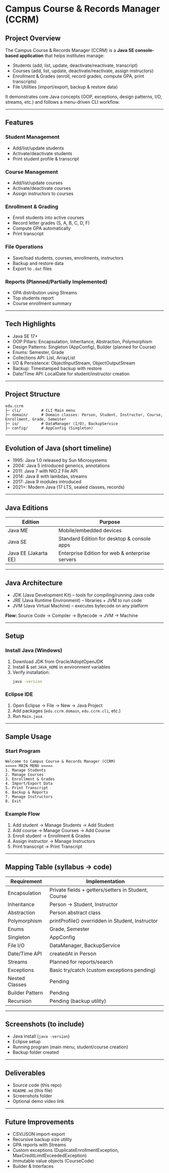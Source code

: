 # Campus Course & Records Manager (CCRM)

## Project Overview
The Campus Course & Records Manager (CCRM) is a **Java SE console-based application** that helps institutes manage:  
- Students (add, list, update, deactivate/reactivate, transcript)  
- Courses (add, list, update, deactivate/reactivate, assign instructors)  
- Enrollment & Grades (enroll, record grades, compute GPA, print transcripts)  
- File Utilities (import/export, backup & restore data)  

It demonstrates core Java concepts (OOP, exceptions, design patterns, I/O, streams, etc.) and follows a menu-driven CLI workflow.  

---

## Features
### Student Management
- Add/list/update students  
- Activate/deactivate students  
- Print student profile & transcript  

### Course Management
- Add/list/update courses  
- Activate/deactivate courses  
- Assign instructors to courses  

### Enrollment & Grading
- Enroll students into active courses  
- Record letter grades (S, A, B, C, D, F)  
- Compute GPA automatically  
- Print transcript  

### File Operations
- Save/load students, courses, enrollments, instructors  
- Backup and restore data  
- Export to `.dat` files  

### Reports (Planned/Partially Implemented)
- GPA distribution using Streams  
- Top students report  
- Course enrollment summary  

---

## Tech Highlights
- Java SE 17+  
- OOP Pillars: Encapsulation, Inheritance, Abstraction, Polymorphism  
- Design Patterns: Singleton (AppConfig), Builder (planned for Course)  
- Enums: Semester, Grade  
- Collections API: List, ArrayList  
- I/O & Persistence: ObjectInputStream, ObjectOutputStream  
- Backup: Timestamped backup with restore  
- Date/Time API: LocalDate for student/instructor creation  

---

## Project Structure
```
edu.ccrm
├─ cli/         # CLI Main menu
├─ domain/      # Domain classes: Person, Student, Instructor, Course, Enrollment, Grade, Semester
├─ io/          # DataManager (I/O), BackupService
├─ config/      # AppConfig (Singleton)
```

---

## Evolution of Java (short timeline)
- 1995: Java 1.0 released by Sun Microsystems  
- 2004: Java 5 introduced generics, annotations  
- 2011: Java 7 with NIO.2 File API  
- 2014: Java 8 with lambdas, streams  
- 2017: Java 9 modules introduced  
- 2021+: Modern Java (17 LTS, sealed classes, records)  

---

## Java Editions
| Edition | Purpose |
|---------|---------|
| Java ME | Mobile/embedded devices |
| Java SE | Standard Edition for desktop & console apps |
| Java EE (Jakarta EE) | Enterprise Edition for web & enterprise servers |

---

## Java Architecture
- JDK (Java Development Kit) – tools for compiling/running Java code  
- JRE (Java Runtime Environment) – libraries + JVM to run code  
- JVM (Java Virtual Machine) – executes bytecode on any platform  

**Flow:** Source Code → Compiler → Bytecode → JVM → Machine  

---

## Setup
### Install Java (Windows)
1. Download JDK from Oracle/AdoptOpenJDK  
2. Install & set `JAVA_HOME` in environment variables  
3. Verify installation:
   ```bash
   java -version
   ```

### Eclipse IDE
1. Open Eclipse → File → New → Java Project  
2. Add packages (`edu.ccrm.domain`, `edu.ccrm.cli`, etc.)  
3. Run `Main.java`  

---

## Sample Usage
### Start Program
```
Welcome to Campus Course & Records Manager (CCRM)
===== MAIN MENU =====
1. Manage Students
2. Manage Courses
3. Enrollment & Grades
4. Import/Export Data
5. Print Transcript
6. Backup & Reports
7. Manage Instructors
8. Exit
```

### Example Flow
1. Add student → Manage Students → Add Student  
2. Add course → Manage Courses → Add Course  
3. Enroll student → Enrollment & Grades  
4. Assign instructor → Manage Instructors  
5. Print transcript → Print Transcript  

---

## Mapping Table (syllabus → code)
| Requirement | Implementation |
|-------------|----------------|
| Encapsulation | Private fields + getters/setters in Student, Course |
| Inheritance | Person → Student, Instructor |
| Abstraction | Person abstract class |
| Polymorphism | printProfile() overridden in Student, Instructor |
| Enums | Grade, Semester |
| Singleton | AppConfig |
| File I/O | DataManager, BackupService |
| Date/Time API | createdAt in Person |
| Streams | Planned for reports/search |
| Exceptions | Basic try/catch (custom exceptions pending) |
| Nested Classes | Pending |
| Builder Pattern | Pending |
| Recursion | Pending (backup utility) |

---

## Screenshots (to include)
- Java install (`java -version`)  
- Eclipse setup  
- Running program (main menu, student/course creation)  
- Backup folder created  

---

## Deliverables
- Source code (this repo)  
- `README.md` (this file)  
- Screenshots folder  
- Optional demo video link  

---

## Future Improvements
- CSV/JSON import-export  
- Recursive backup size utility  
- GPA reports with Streams  
- Custom exceptions (DuplicateEnrollmentException, MaxCreditLimitExceededException)  
- Immutable value objects (CourseCode)  
- Builder & Interfaces  
